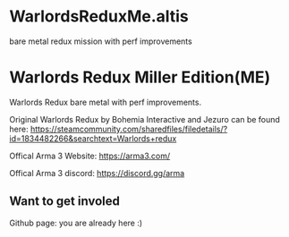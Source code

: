 # WarlordsReduxMe.altis
 bare metal redux mission with perf improvements

 # Warlords Redux Miller Edition(ME) 
Warlords Redux bare metal with perf improvements. 

Original Warlords Redux by Bohemia Interactive and Jezuro can be found here:
https://steamcommunity.com/sharedfiles/filedetails/?id=1834482266&searchtext=Warlords+redux

Offical Arma 3 Website: https://arma3.com/

Offical Arma 3 discord:  https://discord.gg/arma


## Want to get involed  

Github page: you are already here :)

